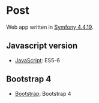# Post
Web app written in [Symfony 4.4.19](https://symfony.com/doc/4.4/index.html).

## Javascript version
* [JavaScript](http://vanilla-js.com/): ES5-6

## Bootstrap 4
* [Bootstrap](https://getbootstrap.com/): Bootstrap 4
